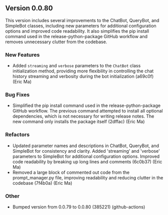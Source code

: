 ## Version 0.0.80

This version includes several improvements to the ChatBot, QueryBot, and SimpleBot classes, including new parameters for additional configuration options and improved code readability. It also simplifies the pip install command used in the release-python-package GitHub workflow and removes unnecessary clutter from the codebase.

### New Features

- Added `streaming` and `verbose` parameters to the `ChatBot` class initialization method, providing more flexibility in controlling the chat history streaming and verbosity during the bot initialization (a69c0f) (Eric Ma)

### Bug Fixes

- Simplified the pip install command used in the release-python-package GitHub workflow. The previous command attempted to install all optional dependencies, which is not necessary for writing release notes. The new command only installs the package itself (2dffac) (Eric Ma)

### Refactors

- Updated parameter names and descriptions in ChatBot, QueryBot, and SimpleBot for consistency and clarity. Added 'streaming' and 'verbose' parameters to SimpleBot for additional configuration options. Improved code readability by breaking up long lines and comments (6c0b37) (Eric Ma)
- Removed a large block of commented out code from the prompt_manager.py file, improving readability and reducing clutter in the codebase (7f4b0a) (Eric Ma)

### Other

- Bumped version from 0.0.79 to 0.0.80 (385221) (github-actions)
